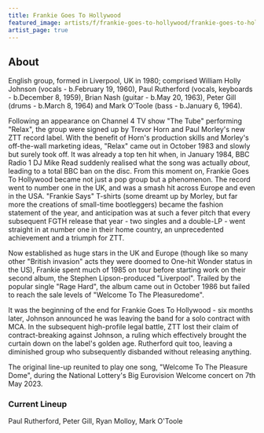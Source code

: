 ```yaml
---
title: Frankie Goes To Hollywood
featured_image: artists/f/frankie-goes-to-hollywood/frankie-goes-to-hollywood.jpg
artist_page: true
---
```

## About

English group, formed in Liverpool, UK in 1980; comprised William Holly Johnson (vocals - b.February 19, 1960), Paul Rutherford (vocals, keyboards - b.December 8, 1959), Brian Nash (guitar - b.May 20, 1963), Peter Gill (drums - b.March 8, 1964) and Mark O'Toole (bass - b.January 6, 1964). 

Following an appearance on Channel 4 TV show "The Tube" performing "Relax", the group were signed up by Trevor Horn and Paul Morley's new ZTT record label. With the benefit of Horn's production skills and Morley's off-the-wall marketing ideas, "Relax" came out in October 1983 and slowly but surely took off. It was already a top ten hit when, in January 1984, BBC Radio 1 DJ Mike Read suddenly realised what the song was actually _about_, leading to a total BBC ban on the disc. From this moment on, Frankie Goes To Hollywood became not just a pop group but a phenomenon. The record went to number one in the UK, and was a smash hit across Europe and even in the USA. "Frankie Says" T-shirts (some dreamt up by Morley, but far more the creations of small-time bootleggers) became the fashion statement of the year, and anticipation was at such a fever pitch that every subsequent FGTH release that year - two singles and a double-LP - went straight in at number one in their home country, an unprecedented achievement and a triumph for ZTT.

Now established as huge stars in the UK and Europe (though like so many other "British invasion" acts they were doomed to One-hit Wonder status in the US), Frankie spent much of 1985 on tour before starting work on their second album, the Stephen Lipson-produced "Liverpool". Trailed by the popular single "Rage Hard", the album came out in October 1986 but failed to reach the sale levels of "Welcome To The Pleasuredome".

It was the beginning of the end for Frankie Goes To Hollywood - six months later, Johnson announced he was leaving the band for a solo contract with MCA. In the subsequent high-profile legal battle, ZTT lost their claim of contract-breaking against Johnson, a ruling which effectively brought the curtain down on the label's golden age. Rutherford quit too, leaving a diminished group who subsequently disbanded without releasing anything.

The original line-up reunited to play one song, "Welcome To The Pleasure Dome", during the National Lottery's Big Eurovision Welcome concert on 7th May 2023.

### Current Lineup

Paul Rutherford, Peter Gill, Ryan Molloy, Mark O'Toole

